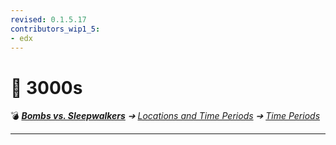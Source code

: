 ```yaml
---
revised: 0.1.5.17
contributors_wip1_5:
- edx
---
```


# 📄 3000s

💣 ***[Bombs vs. Sleepwalkers][home]** ➔ [Locations and Time Periods][locations] ➔ [Time Periods][timeperiods]*

****

[home]: /README.md
[locations]: /locations/readme.md
[timeperiods]: /locations/time_periods/readme.md

